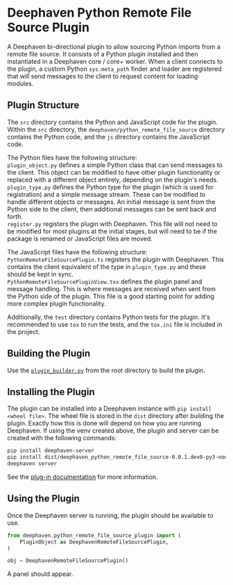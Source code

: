 # Deephaven Python Remote File Source Plugin

A Deephaven bi-directional plugin to allow sourcing Python imports from a remote file source. It consists of a Python plugin installed and then instantiated in a Deephaven core / core+ worker. When a client connects to the plugin, a custom Python `sys.meta_path` finder and loader are registered that will send messages to the client to request content for loading modules.

## Plugin Structure

The `src` directory contains the Python and JavaScript code for the plugin.  
Within the `src` directory, the `deephaven/python_remote_file_source` directory contains the Python code, and the `js` directory contains the JavaScript code.  

The Python files have the following structure:  
`plugin_object.py` defines a simple Python class that can send messages to the client. This object can be modified to have other plugin functionality or replaced with a different object entirely, depending on the plugin's needs.  
`plugin_type.py` defines the Python type for the plugin (which is used for registration) and a simple message stream. These can be modified to handle different objects or messages. An initial message is sent from the Python side to the client, then additional messages can be sent back and forth.  
`register.py` registers the plugin with Deephaven. This file will not need to be modified for most plugins at the initial stages, but will need to be if the package is renamed or JavaScript files are moved.

The JavaScript files have the following structure:  
`PythonRemoteFileSourcePlugin.ts` registers the plugin with Deephaven. This contains the client equivalent of the type in `plugin_type.py` and these should be kept in sync.  
`PythonRemoteFileSourcePluginView.tsx` defines the plugin panel and message handling. This is where messages are received when sent from the Python side of the plugin. This file is a good starting point for adding more complex plugin functionality.  

Additionally, the `test` directory contains Python tests for the plugin.
It's recommended to use `tox` to run the tests, and the `tox.ini` file is included in the project.  

## Building the Plugin

Use the [`plugin_builder.py`](../../README.md#using-plugin_builderpy) from the root directory to build the plugin.

## Installing the Plugin

The plugin can be installed into a Deephaven instance with `pip install <wheel file>`.
The wheel file is stored in the `dist` directory after building the plugin.
Exactly how this is done will depend on how you are running Deephaven.
If using the venv created above, the plugin and server can be created with the following commands:
```sh
pip install deephaven-server
pip install dist/deephaven_python_remote_file_source-0.0.1.dev0-py3-none-any.whl
deephaven server
```
See the [plug-in documentation](https://deephaven.io/core/docs/how-to-guides/install-use-plugins/) for more information.

## Using the Plugin

Once the Deephaven server is running, the plugin should be available to use.

```python
from deephaven.python_remote_file_source_plugin import (
    PluginObject as DeephavenRemoteFileSourcePlugin,
)

obj = DeephavenRemoteFileSourcePlugin()
```

A panel should appear.
